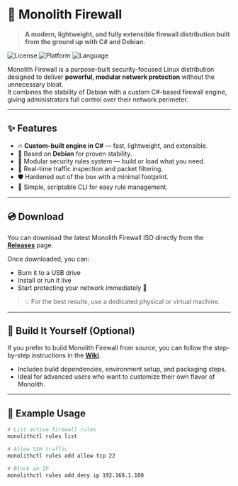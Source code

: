 # 🧱 Monolith Firewall

> **A modern, lightweight, and fully extensible firewall distribution built from the ground up with C# and Debian.**

![License](https://img.shields.io/badge/license-NC--MIT-blue.svg)
![Platform](https://img.shields.io/badge/platform-Debian-green.svg)
![Language](https://img.shields.io/badge/language-C%23-orange.svg)

Monolith Firewall is a purpose-built security-focused Linux distribution designed to deliver **powerful, modular network protection** without the unnecessary bloat.  
It combines the stability of Debian with a custom C#-based firewall engine, giving administrators full control over their network perimeter.

---

## ✨ Features

- 🔥 **Custom-built engine in C#** — fast, lightweight, and extensible.  
- 🐧 Based on **Debian** for proven stability.  
- 🧰 Modular security rules system — build or load what you need.  
- 📡 Real-time traffic inspection and packet filtering.  
- 🛡️ Hardened out of the box with a minimal footprint.  
- 🧠 Simple, scriptable CLI for easy rule management.

---

## 💿 Download

You can download the latest Monolith Firewall ISO directly from the [**Releases**](../../releases) page.

Once downloaded, you can:

- Burn it to a USB drive
- Install or run it live
- Start protecting your network immediately 🚀

> 💡 For the best results, use a dedicated physical or virtual machine.

---

## 🧰 Build It Yourself (Optional)

If you prefer to build Monolith Firewall from source, you can follow the step-by-step instructions in the [**Wiki**](../../wiki).

- Includes build dependencies, environment setup, and packaging steps.
- Ideal for advanced users who want to customize their own flavor of Monolith.

---

## 🧪 Example Usage

```bash
# List active firewall rules
monolithctl rules list

# Allow SSH traffic
monolithctl rules add allow tcp 22

# Block an IP
monolithctl rules add deny ip 192.168.1.100
